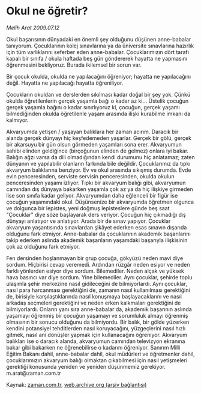 # Okul ne öğretir?

*Melih Arat 2009.07.12*

<tr><td class="metin" colspan="2" style="padding-top: 20px; padding-left: 5px; padding-right: 10px;">Okul başarısının dünyadaki en önemli şey olduğunu düşünen anne-babalar tanıyorum. Çocuklarının kolej sınavlarına ya da üniversite sınavlarına hazırlık için tüm varlıklarını seferber eden anne-babalar. Çocuklarımızın dört tarafı kapalı bir sınıfa / okula haftada beş gün göndererek hayatta ne yapmasını öğrenmesini bekliyoruz. Burada ikilemsel bir sorun var.</td></tr><tr><td class="metin" colspan="2" style="padding-top: 20px; padding-left: 5px; padding-right: 10px;"><p> Bir çocuk okulda, okulda ne yapılacağını öğreniyor; hayatta ne yapılacağını değil. Hayatta ne yapılacağı hayatta öğreniliyor.
<p>Çocukların okuldan ve derslerden sıkılması kadar doğal bir şey yok. Çünkü okulda öğretilenlerin gerçek yaşamla bağı o kadar az ki... Üstelik çocuğun gerçek yaşamla bağını o kadar sınırlıyoruz ki, çocuğun, gerçek yaşamı bilmediğinden okulda öğretilenle yaşam arasında ilişki kurabilme imkanı da kalmıyor.
<p>Akvaryumda yetişen / yaşayan balıklara her zaman acırım. Daracık bir alanda gerçek dünyayı hiç keşfedemeden yaşarlar. Gerçek bir gölü, gerçek bir akarsuyu bir gün olsun görmeden yaşamları sona erer. Akvaryumun sahibi elinden geldiğince (birçoğunun elinden de gelmez) onlara iyi bakar. Balığın ağzı varsa da dili olmadığından kendi durumunu hiç anlatamaz; zaten dünyanın ve yapılabilir olanların farkında bile değildir. Çocuklarımız da tıpkı akvaryum balıklarına benziyor. Ev ve okul arasında sıkışmış durumda. Evde evin penceresinden, serviste servisin penceresinden, okulda okulun penceresinden yaşamı izliyor. Tıpkı bir akvaryum balığı gibi, akvaryumun camından dış dünyaya bakarken yaşamla çok az ya da hiç ilişkiye girmeden lise son sınıfa kadar geliyor. Akvaryumdan daha eğlenceli bir figür ise çocuğun yaşamındaki okul. Düşünsenize bir akvaryumda öğretmen olgunca ve dolgunca bir lepistes, yeni doğmuş lepisteslere günde beş saat "Çocuklar" diye söze başlayarak ders veriyor. Çocuğun hiç çıkmadığı dış dünyayı anlatıyor ve anlatıyor. Arada bir de sınav yapıyor. Çocuklar akvaryum yaşantısında sınavlardan şikâyet ederken esas sınavın dışarıda olduğunu fark etmiyor. Anne-babalar da çocuklarının akademik başarılarını takip ederken aslında akademik başarıların yaşamdaki başarıyla ilişkisinin çok az olduğunu fark etmiyor.
<p>Fen dersinden hoşlanmayan bir grup çocuğa, gökyüzü neden mavi diye sordum. Hiçbirisi cevap veremedi. Ardından rüzgâr neden esiyor ve neden farklı yönlerden esiyor diye sordum. Bilemediler. Neden alçak ve yüksek hava basıncı var diye sordum. Yine bilemediler. Aynı çocuklar, şehirde toplu ulaşımla şehir merkezine nasıl gidileceğini de bilmiyorlardı. Aynı çocuklar, nasıl para harcanması gerektiğini de, zamanın nasıl kullanılması gerektiğini de, birisiyle karşılaştıklarında nasıl konuşmaya başlayacaklarını ve nasıl arkadaş seçmeleri gerektiğini ve neden erken kalkmaları gerektiğini de bilmiyorlardı. Onların yanı sıra anne-babalar da, akademik başarının aslında yaşamayı öğrenmiş bir çocuğun yaşamayı ve sorumluluk almayı öğrenmiş olmasının bir sonucu olduğunu da bilmiyordu. Bir balık, bir gölde yüzerken kendini potansiyel tehditlerden nasıl koruyacağını, yüzgeçlerini nasıl hızlı gitmek, nasıl ani dönüşler yapmak için kullanacağını öğreniyor. Akvaryum balıkları ise o daracık alanda, akvaryumun camından televizyon ekranına bakar gibi bakarken ne öğrenebilirse o kadarını öğreniyor. Sanırım Milli Eğitim Bakanı dahil, anne-babalar dahil, okul müdürleri ve öğretmenler dahil, çocuklarımızın akvaryum balığı olmaktan çıkabilmesi için nasıl yetişmeleri gerektiği konusunda yeniden ve yeniden düşünmemiz gerekiyor. m.arat@zaman.com.tr<br/></p></p></p></p></td></tr>

Kaynak: [zaman.com.tr](http://zaman.com.tr/yazar.do?yazino=868493), [web.archive.org (arşiv bağlantısı)](http://web.archive.org/web/20090917235718/http://www.zaman.com.tr:80/yazar.do?yazino=868493)
